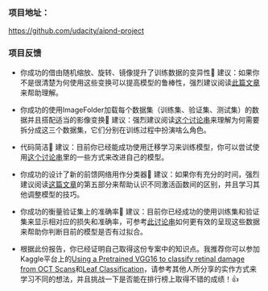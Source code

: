 ### 项目地址：

 https://github.com/udacity/aipnd-project 

### 项目反馈

- 你成功的借由随机缩放、旋转、镜像提升了训练数据的变异性👏
  建议：如果你不是很清楚为何使用这些变换可以提高模型的鲁棒性，强烈建议阅读[此篇文章](https://medium.com/nanonets/how-to-use-deep-learning-when-you-have-limited-data-part-2-data-augmentation-c26971dc8ced)来帮助理解。 

-  你成功的使用ImageFolder加载每个数据集（训练集、验证集、测试集）的数据并且搭配适当的影像变换💪
  建议：强烈建议阅读[这个讨论串](https://www.quora.com/What-is-training-validation-and-testing-data-sets-scenario-in-machine-learning)来理解为何需要拆分成这三个数据集，它们分别在训练过程中扮演啥么角色。 

-  代码简洁👏
  建议：目前你已经能成功使用迁移学习来训练模型，你可以尝试使用[这个讨论串](https://discuss.pytorch.org/t/how-to-perform-finetuning-in-pytorch/419)里的一些方式来改进自己的模型。 
-  你成功的设计了新的前馈网络用作分类器🙌
  建议：如果你有充分的时间，强烈建议阅读[这篇文章](http://lamda.nju.edu.cn/weixs/project/CNNTricks/CNNTricks.html)的第五部分来帮助认识不同激活函数间的区别，并且学习其他调整模型的技巧。 

-  你成功的衡量验证集上的准确率💯
  建议：目前你已经成功的使用训练集和验证集来显示相对应的损失和准确率，可参考[此讨论串](http://forums.fast.ai/t/determining-when-you-are-overfitting-underfitting-or-just-right/7732/9)如何更有效的呈现这些数据来帮助你判断目前的模型是否有过拟合。 

-  根据此份报告，你已经证明自己取得这份专案中的知识点。我推荐你可以参加Kaggle平台上的[Using a Pretrained VGG16 to classify retinal damage from OCT Scans](https://www.kaggle.com/carloalbertobarbano/vgg16-transfer-learning-pytorch)和[Leaf Classification](https://www.kaggle.com/c/leaf-classification)，请参考其他人所分享的实作方式来学习不同的想法，并且挑战一下是否能在排行榜上取得不错的成绩！👍 

